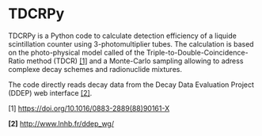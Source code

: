 # TDCRPy

TDCRPy is a Python code to calculate detection efficiency of a liquide scintillation counter using 3-photomultiplier tubes.
The calculation is based on the photo-physical model called of the Triple-to-Double-Coincidence-Ratio method (TDCR) [[1]](#1) and a Monte-Carlo sampling allowing to adress complexe decay schemes and radionuclide mixtures.

The code directly reads decay data from the Decay Data Evaluation Project (DDEP) web interface [[2]](#2). 

<a id="1">[1]</a> https://doi.org/10.1016/0883-2889(88)90161-X

<b id="2">[2]</b> http://www.lnhb.fr/ddep_wg/
